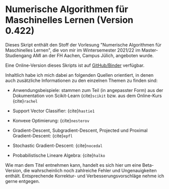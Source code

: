 # Numerische Algorithmen für Maschinelles Lernen (Version 0.422)

Dieses Skript enthält den Stoff der Vorlesung 
"Numerische Algorithmen für Maschinelles Lernen",
die von mir im Wintersemester 2021/22 im
Master-Studiengang AMI an der FH Aachen, Campus Jülich, 
angeboten wurde.

Eine Online-Version dieses Skripts ist auf 
[GitHub/Binder](https://mre2110.github.io/NumMLv042/00_Vorwort.html)
verfügbar.

Inhaltlich habe ich mich dabei an folgenden Quellen orientiert,
in denen auch zusätzliche Informationen zu den einzelnen Themen
zu finden sind:

- Anwendungsbeispiele: stammen zum Teil (in angepasster Form) aus der Dokumentation
  von Scikit-Learn {cite}`scikit` bzw. aus dem Online-Kurs {cite}`rachel`

- Support Vector Classifier: {cite}`hastie1`

- Konvexe Optimierung: {cite}`nesterov`

- Gradient-Descent, Subgradient-Descent, Projected und Proximal Gradient-Descent: {cite}`epfl`

- Stochastic Gradient-Descent: {cite}`nocedal`

- Probabilistische Lineare Algebra: {cite}`halko`

Wie man dem Titel entnehmen kann, handelt es sich hier um eine Beta-Version, die
wahrscheinlich noch zahlreiche Fehler und Ungenauigkeiten enthält. Entsprechende
Korrektur- und Verbesserungsvorschläge nehme ich gerne entgegen.
